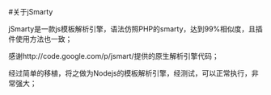 #关于jSmarty

jSmarty是一款js模板解析引擎，语法仿照PHP的smarty，达到99%相似度，且插件使用方法也一致；

感谢http://code.google.com/p/jsmart/提供的原生解析引擎代码；

经过简单的移植，将之做为Nodejs的模板解析引擎，经测试，可以正常执行，非常强大；